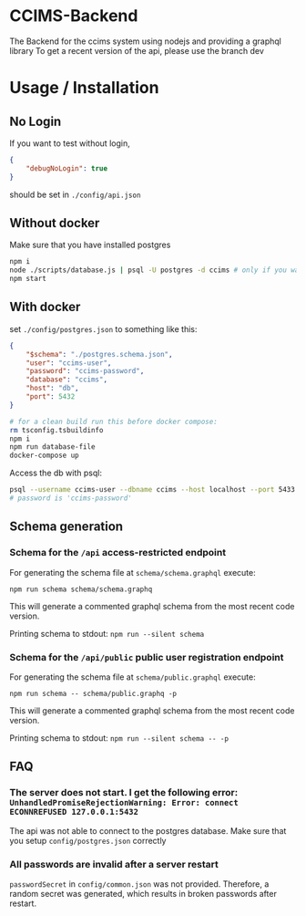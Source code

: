 # CCIMS-Backend
The Backend for the ccims system using nodejs and providing a graphql library
To get a recent version of the api, please use the branch dev

# Usage / Installation

## No Login
If you want to test without login,
```json
{
    "debugNoLogin": true
}
```
should be set in `./config/api.json`

## Without docker
Make sure that you have installed postgres
```bash
npm i
node ./scripts/database.js | psql -U postgres -d ccims # only if you want to (re)create the database
npm start
```

## With docker
set `./config/postgres.json` to something like this:
```json
{
    "$schema": "./postgres.schema.json",
    "user": "ccims-user",
    "password": "ccims-password",
    "database": "ccims",
    "host": "db",
    "port": 5432
}
```
```bash
# for a clean build run this before docker compose:
rm tsconfig.tsbuildinfo
npm i
npm run database-file
docker-compose up
```
Access the db with psql:

```bash
psql --username ccims-user --dbname ccims --host localhost --port 5433
# password is 'ccims-password'
```

## Schema generation
### Schema for the `/api` access-restricted endpoint
For generating the schema file at `schema/schema.graphql` execute:
```
npm run schema schema/schema.graphq
```
This will generate a commented graphql schema from the most recent code version.

Printing schema to stdout: `npm run --silent schema`

### Schema for the `/api/public` public user registration endpoint
For generating the schema file at `schema/public.graphql` execute:
```
npm run schema -- schema/public.graphq -p
```
This will generate a commented graphql schema from the most recent code version.

Printing schema to stdout: `npm run --silent schema -- -p`

## FAQ
### The server does not start. I get the following error: `UnhandledPromiseRejectionWarning: Error: connect ECONNREFUSED 127.0.0.1:5432`
The api was not able to connect to the postgres database. Make sure that you setup `config/postgres.json` correctly

### All passwords are invalid after a server restart
`passwordSecret` in `config/common.json` was not provided. Therefore, a random secret was generated, which results in broken passwords after restart.